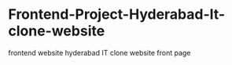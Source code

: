 # Frontend-Project-Hyderabad-It-clone-website
frontend website hyderabad IT clone website front page 
